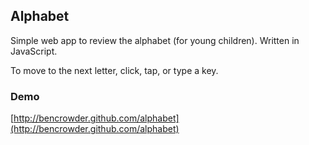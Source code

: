 ## Alphabet

Simple web app to review the alphabet (for young children). Written in JavaScript.

To move to the next letter, click, tap, or type a key.

### Demo

[http://bencrowder.github.com/alphabet](http://bencrowder.github.com/alphabet)

